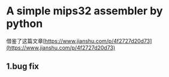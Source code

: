 # A simple mips32 assembler by python

借鉴了这篇文章[https://www.jianshu.com/p/4f2727d20d73](https://www.jianshu.com/p/4f2727d20d73)

## 1.bug fix
```遇到空行时会发生错误【在mips指令文件中不要出现空行即可避免出错】